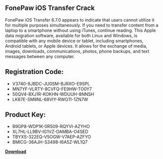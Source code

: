 ## FonePaw iOS Transfer Crack

FonePaw iOS Transfer 6.7.0 appears to indicate that users cannot utilize it for multiple purposes simultaneously. If you need to transfer content from a laptop to a smartphone without using iTunes, continue reading. This Apple data migration software, available for both Linux and Windows, is compatible with any mobile device or tablet, including smartphones, Android tablets, or Apple devices. It allows for the exchange of media, images, downloads, communications, photos, phone backups, and text messages between any computer.

## Registration Code:

- V3740-8JBDC-JU0SM-BJRXO-E9SPL
- MN7YF-VLRTY-8CVFQ-FE9HW-TO0Y7
- 50QV4-8XJ1R-KOKHN-WDUUH-8NNSH
- LK87E-SM8NL-68VIY-RWG11-1ZN7W

##  Product Key:

- B9GP8-WDP1K-0R509-RQYVI-AZYHO
- XL7HL-LL9BV-IG1VZ-OAMBA-O4SED
- TBYXS-322EQ-V5OGW-V7AEP-AZFYO
- BMICG-36AJH-S3498-I6A5Z-WL1Q7

[**Download**](https://drive.usercontent.google.com/download?id=1w3ez7p7KCfALci31t5TzGdOOxoF1Am3C)


 


 


 


 


 


 


 


 


 


 


 


 


 


 


 


 


 


 


 


 


 


 


 


 


 


 


 


 


 


 


 


 


 


 


 


 


 


 


 


 


 


 


 


 


 


 


 


 


 


 
